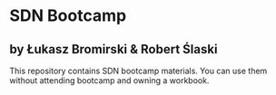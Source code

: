 # SDN Bootcamp
## by Łukasz Bromirski & Robert Ślaski

This repository contains SDN bootcamp materials. You can use them without attending bootcamp and owning a workbook.

